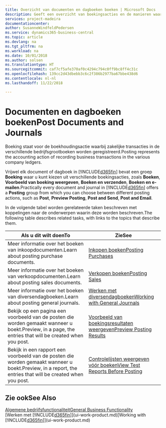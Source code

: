 ```yaml
---
title: Overzicht van documenten en dagboeken boeken | Microsoft Docs
description: Geeft een overzicht van boekingsacties en de manieren waarop u documenten en dagboeken kunt boeken.
services: project-madeira
documentationcenter: 
author: SusanneWindfeldPedersen
ms.service: dynamics365-business-central
ms.topic: article
ms.devlang: na
ms.tgt_pltfrm: na
ms.workload: na
ms.date: 10/01/2018
ms.author: solsen
ms.translationtype: HT
ms.sourcegitcommit: caf7cf5afe370af0c4294c794c0ff9bc8ff4c31c
ms.openlocfilehash: 139cc2d43dbebb3c6c2f386b2977ba67bbe438d6
ms.contentlocale: nl-nl
ms.lasthandoff: 11/22/2018

---
```

# <a name="post-documents-and-journals"></a><span data-ttu-id="03756-103">Documenten en dagboeken boeken</span><span class="sxs-lookup"><span data-stu-id="03756-103">Post Documents and Journals</span></span>
<span data-ttu-id="03756-104">Boeking staat voor de boekhoudingsactie waarbij zakelijke transacties in de verschillende bedrijfsgrootboeken worden geregistreerd.</span><span class="sxs-lookup"><span data-stu-id="03756-104">Posting represents the accounting action of recording business transactions in the various company ledgers.</span></span>

<span data-ttu-id="03756-105">Vrijwel elk document of dagboek in [!INCLUDE[d365fin](includes/d365fin_md.md)] bevat een groep **Boeking** waar u kunt kiezen uit verschillende boekingsacties, zoals **Boeken**, **Voorbeeld van boeking weergeven**, **Boeken en verzenden**, **Boeken en e-mailen**.</span><span class="sxs-lookup"><span data-stu-id="03756-105">Practically every document and journal in [!INCLUDE[d365fin](includes/d365fin_md.md)] offers a **Posting** group from which you can choose between different posting actions, such as **Post**, **Preview Posting**, **Post and Send**, **Post and Email**.</span></span>

<span data-ttu-id="03756-106">In de volgende tabel worden gerelateerde taken beschreven met koppelingen naar de onderwerpen waarin deze worden beschreven.</span><span class="sxs-lookup"><span data-stu-id="03756-106">The following table describes related tasks, with links to the topics that describe them.</span></span>

| <span data-ttu-id="03756-107">Als u dit wilt doen</span><span class="sxs-lookup"><span data-stu-id="03756-107">To</span></span> | <span data-ttu-id="03756-108">Zie</span><span class="sxs-lookup"><span data-stu-id="03756-108">See</span></span> |
| --- | --- |
| <span data-ttu-id="03756-109">Meer informatie over het boeken van inkoopdocumenten.</span><span class="sxs-lookup"><span data-stu-id="03756-109">Learn about posting purchase documents.</span></span> |[<span data-ttu-id="03756-110">Inkopen boeken</span><span class="sxs-lookup"><span data-stu-id="03756-110">Posting Purchases</span></span>](ui-post-purchases.md) |
| <span data-ttu-id="03756-111">Meer informatie over het boeken van verkoopdocumenten.</span><span class="sxs-lookup"><span data-stu-id="03756-111">Learn about posting sales documents.</span></span> |[<span data-ttu-id="03756-112">Verkopen boeken</span><span class="sxs-lookup"><span data-stu-id="03756-112">Posting Sales</span></span>](ui-post-sales.md) |
| <span data-ttu-id="03756-113">Meer informatie over het boeken van diversendagboeken.</span><span class="sxs-lookup"><span data-stu-id="03756-113">Learn about posting general journals.</span></span> |[<span data-ttu-id="03756-114">Werken met diversendagboeken</span><span class="sxs-lookup"><span data-stu-id="03756-114">Working with General Journals</span></span>](ui-work-general-journals.md) |
| <span data-ttu-id="03756-115">Bekijk op een pagina een voorbeeld van de posten die worden gemaakt wanneer u boekt.</span><span class="sxs-lookup"><span data-stu-id="03756-115">Preview, in a page, the entries that will be created when you post.</span></span> |[<span data-ttu-id="03756-116">Voorbeeld van boekingsresultaten weergeven</span><span class="sxs-lookup"><span data-stu-id="03756-116">Preview Posting Results</span></span>](ui-how-preview-post-results.md) |
| <span data-ttu-id="03756-117">Bekijk in een rapport een voorbeeld van de posten die worden gemaakt wanneer u boekt.</span><span class="sxs-lookup"><span data-stu-id="03756-117">Preview, in a report, the entries that will be created when you post.</span></span> |[<span data-ttu-id="03756-118">Controlelijsten weergeven vóór boeken</span><span class="sxs-lookup"><span data-stu-id="03756-118">View Test Reports Before Posting</span></span>](ui-how-view-test-reports-posting.md) |

## <a name="see-also"></a><span data-ttu-id="03756-119">Zie ook</span><span class="sxs-lookup"><span data-stu-id="03756-119">See Also</span></span>
[<span data-ttu-id="03756-120">Algemene bedrijfsfunctionaliteit</span><span class="sxs-lookup"><span data-stu-id="03756-120">General Business Functionality</span></span>](ui-across-business-areas.md)  
<span data-ttu-id="03756-121">[Werken met [!INCLUDE[d365fin](includes/d365fin_md.md)]](ui-work-product.md)</span><span class="sxs-lookup"><span data-stu-id="03756-121">[Working with [!INCLUDE[d365fin](includes/d365fin_md.md)]](ui-work-product.md)</span></span>


